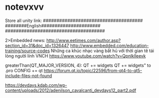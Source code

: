 # notevxvv
Store all unity link:
##################################### 
########English######################
#####################################



2>Embedded news:
http://www.eetimes.com/author.asp?section_id=31&doc_id=1326447
http://www.embedded.com/education-training/source-codes
Những ca khúc nhạc vàng bất hủ với thời gian tê tái lòng người lính VNCH
https://www.youtube.com/watch?v=Qpnlklleevk


greaterThan(QT_MAJOR_VERSION, 4): QT += widgets
QT += widgets" to .pro
CONFIG += qt
https://forum.qt.io/topic/22596/from-qt4-to-qt5-include-files-not-found

https://devdays.kdab.com/wp-content/uploads/2012/adenilson_cavalcanti_devdays12_part2.pdf
